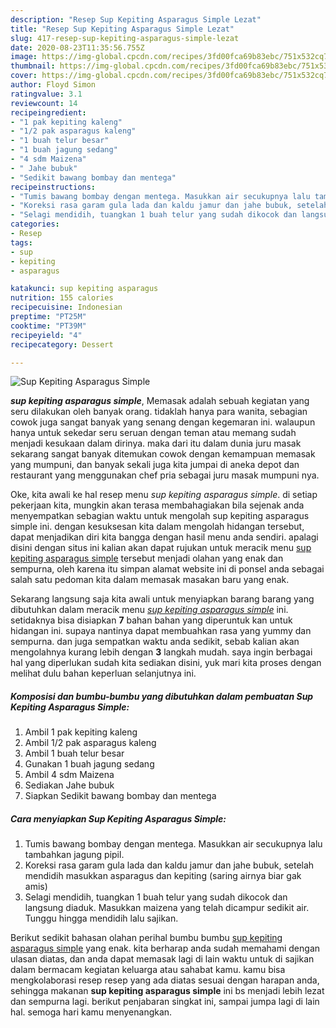 ```yaml
---
description: "Resep Sup Kepiting Asparagus Simple Lezat"
title: "Resep Sup Kepiting Asparagus Simple Lezat"
slug: 417-resep-sup-kepiting-asparagus-simple-lezat
date: 2020-08-23T11:35:56.755Z
image: https://img-global.cpcdn.com/recipes/3fd00fca69b83ebc/751x532cq70/sup-kepiting-asparagus-simple-foto-resep-utama.jpg
thumbnail: https://img-global.cpcdn.com/recipes/3fd00fca69b83ebc/751x532cq70/sup-kepiting-asparagus-simple-foto-resep-utama.jpg
cover: https://img-global.cpcdn.com/recipes/3fd00fca69b83ebc/751x532cq70/sup-kepiting-asparagus-simple-foto-resep-utama.jpg
author: Floyd Simon
ratingvalue: 3.1
reviewcount: 14
recipeingredient:
- "1 pak kepiting kaleng"
- "1/2 pak asparagus kaleng"
- "1 buah telur besar"
- "1 buah jagung sedang"
- "4 sdm Maizena"
- " Jahe bubuk"
- "Sedikit bawang bombay dan mentega"
recipeinstructions:
- "Tumis bawang bombay dengan mentega. Masukkan air secukupnya lalu tambahkan jagung pipil."
- "Koreksi rasa garam gula lada dan kaldu jamur dan jahe bubuk, setelah mendidih masukkan asparagus dan kepiting (saring airnya biar gak amis)"
- "Selagi mendidih, tuangkan 1 buah telur yang sudah dikocok dan langsung diaduk. Masukkan maizena yang telah dicampur sedikit air. Tunggu hingga mendidih lalu sajikan."
categories:
- Resep
tags:
- sup
- kepiting
- asparagus

katakunci: sup kepiting asparagus 
nutrition: 155 calories
recipecuisine: Indonesian
preptime: "PT25M"
cooktime: "PT39M"
recipeyield: "4"
recipecategory: Dessert

---
```



![Sup Kepiting Asparagus Simple](https://img-global.cpcdn.com/recipes/3fd00fca69b83ebc/751x532cq70/sup-kepiting-asparagus-simple-foto-resep-utama.jpg)

<b><i>sup kepiting asparagus simple</i></b>, Memasak adalah sebuah kegiatan yang seru dilakukan oleh banyak orang. tidaklah hanya para wanita, sebagian cowok juga sangat banyak yang senang dengan kegemaran ini. walaupun hanya untuk sekedar seru seruan dengan teman atau memang sudah menjadi kesukaan dalam dirinya. maka dari itu dalam dunia juru masak sekarang sangat banyak ditemukan cowok dengan kemampuan memasak yang mumpuni, dan banyak sekali juga kita jumpai di aneka depot dan restaurant yang menggunakan chef pria sebagai juru masak mumpuni nya.

Oke, kita awali ke hal resep menu <i>sup kepiting asparagus simple</i>. di setiap pekerjaan kita, mungkin akan terasa membahagiakan bila sejenak anda menyempatkan sebagian waktu untuk mengolah sup kepiting asparagus simple ini. dengan kesuksesan kita dalam mengolah hidangan tersebut, dapat menjadikan diri kita bangga dengan hasil menu anda sendiri. apalagi disini dengan situs ini kalian akan dapat rujukan untuk meracik menu <u>sup kepiting asparagus simple</u> tersebut menjadi olahan yang enak dan sempurna, oleh karena itu simpan alamat website ini di ponsel anda sebagai salah satu pedoman kita dalam memasak masakan baru yang enak.




Sekarang langsung saja kita awali untuk menyiapkan barang barang yang dibutuhkan dalam meracik menu <u><i>sup kepiting asparagus simple</i></u> ini. setidaknya bisa disiapkan <b>7</b> bahan bahan yang diperuntuk kan untuk hidangan ini. supaya nantinya dapat membuahkan rasa yang yummy dan sempurna. dan juga sempatkan waktu anda sedikit, sebab kalian akan mengolahnya kurang lebih dengan <b>3</b> langkah mudah. saya ingin berbagai hal yang diperlukan sudah kita sediakan disini, yuk mari kita proses dengan melihat dulu bahan keperluan selanjutnya ini.

<!--inarticleads1-->

##### Komposisi dan bumbu-bumbu yang dibutuhkan dalam pembuatan Sup Kepiting Asparagus Simple:

1. Ambil 1 pak kepiting kaleng
1. Ambil 1/2 pak asparagus kaleng
1. Ambil 1 buah telur besar
1. Gunakan 1 buah jagung sedang
1. Ambil 4 sdm Maizena
1. Sediakan  Jahe bubuk
1. Siapkan Sedikit bawang bombay dan mentega




<!--inarticleads2-->

##### Cara menyiapkan Sup Kepiting Asparagus Simple:

1. Tumis bawang bombay dengan mentega. Masukkan air secukupnya lalu tambahkan jagung pipil.
1. Koreksi rasa garam gula lada dan kaldu jamur dan jahe bubuk, setelah mendidih masukkan asparagus dan kepiting (saring airnya biar gak amis)
1. Selagi mendidih, tuangkan 1 buah telur yang sudah dikocok dan langsung diaduk. Masukkan maizena yang telah dicampur sedikit air. Tunggu hingga mendidih lalu sajikan.




Berikut sedikit bahasan olahan perihal bumbu bumbu <u>sup kepiting asparagus simple</u> yang enak. kita berharap anda sudah memahami dengan ulasan diatas, dan anda dapat memasak lagi di lain waktu untuk di sajikan dalam bermacam kegiatan keluarga atau sahabat kamu. kamu bisa mengkolaborasi resep resep yang ada diatas sesuai dengan harapan anda, sehingga makanan <b>sup kepiting asparagus simple</b> ini bs menjadi lebih lezat dan sempurna lagi. berikut penjabaran singkat ini, sampai jumpa lagi di lain hal. semoga hari kamu menyenangkan.
